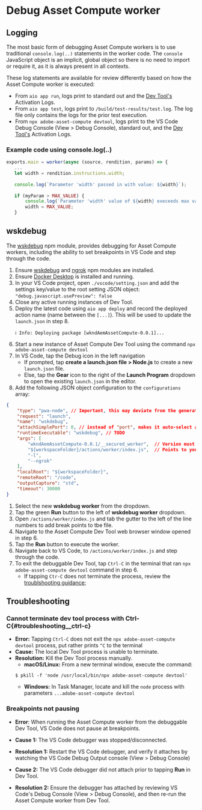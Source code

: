 # Debug Asset Compute worker



## Logging

The most basic form of debugging Asset Compute workers is to use traditional `console.log(..)` statements in the worker code. The `console` JavaScript object is an implicit, global object so there is no need to import or require it, as it is always present in all contexts. 

These log statements are available for review differently based on how the Asset Compute worker is executed:

+ From `aio app run`, logs print to standard out and the [Dev Tool's](../develop/dev-tool.md) Activation Logs.
+ From `aio app test`, logs print to `/build/test-results/test.log`. The log file only contains the logs for the prior test execution.
+ From `npx adobe-asset-compute devtool`, logs print to the VS Code Debug Console (View > Debug Console), standard out, and the [Dev Tool's](../develop/dev-tool.md) Activation Logs.


### Example code using console.log(..)

```javascript
exports.main = worker(async (source, rendition, params) => {
   ...
   let width = rendition.instructions.width;
   
   console.log(`Parameter 'width' passed in with value: ${width}`);
   
   if (myParam > MAX_VALUE) {
       console.log(`Parameter 'width' value of ${width} execeeds max value, setting to ${MAX_VALUE}`);
       width = MAX_VALUE;
   }

```

## wskdebug

The [wskdebug](https://www.npmjs.com/package/@openwhisk/wskdebug) npm module, provides debugging for Asset Compute workers, including the ability to set breakpoints in VS Code and step through the code.

1. Ensure [wskdebug](../set-up/development-environment.md#wskdebug) and [ngrok](../set-up/development-environment.md#ngork) npm modules are installed. 
1. Ensure [Docker Desktop](../set-up/development-environment.md#docker) is installed and running.
1. In your VS Code project, open `./vscode/setting.json` and add the settings key/value to the root setting JSON object:
    `"debug.javascript.usePreview": false`
1. Close any active running instances of Dev Tool.
1. Deploy the latest code using `aio app deploy`  and record the deployed action name (name between the `[...]`). This will be used to update the `launch.json` in step 8.
    ```
    ℹ Info: Deploying package [wkndAemAssetCompute-0.0.1]...
    ``` 
1. Start a new instance of Asset Compute Dev Tool using the command `npx adobe-asset-compute devtool`
1. In VS Code, tap the Debug icon in the left navigation
    + If prompted, tap __create a launch.json file > Node.js__ to create a new `launch.json` file.
    + Else, tap the __Gear__ icon to the right of the __Launch Program__ dropdown to open the existing `launch.json` in the editor.
1. Add the following JSON object configuration to the `configurations` array:
```json
{
    "type": "pwa-node", // Important, this may deviate from the generated file
    "request": "launch",
    "name": "wskdebug",
    "attachSimplePort": 0, // instead of "port", makes it auto-select a free debug port
    "runtimeExecutable": "wskdebug", // TODO 
    "args": [
        "wkndAemAssetCompute-0.0.1/__secured_worker",  // Version must match your Asset Compute application's version
        "${workspaceFolder}/actions/worker/index.js",  // Points to your worker
        "-l",
        "--ngrok"
    ],
    "localRoot": "${workspaceFolder}",
    "remoteRoot": "/code",
    "outputCapture": "std",
    "timeout": 30000
}
```
1. Select the new __wskdebug worker__ from the dropdown.
1. Tap the green __Run__ button to the left of __wskdebug worker__ dropdown.
1. Open `/actions/worker/index.js` and tab the gutter to the left of the line numbers to add break points to tbe file.
1. Navigate to the Asset Compute Dev Tool web browser window opened in step 6.
1. Tap the __Run__ button to execute the worker.
1. Navigate back to VS Code, to `/actions/worker/index.js` and step through the code.
1. To exit the debuggable Dev Tool, tap `Ctrl-C` in the terminal that ran `npx adobe-asset-compute devtool` command in step 6.
    + If tapping `Ctr-C` does not terminate the process, review the [troublshooting guidance](#troubleshooting__ctrl-c);

## Troubleshooting

### Cannot terminate dev tool process with Ctrl-C{#troubleshooting__ctrl-c}

+ __Error:__ Tapping `Ctrl-C` does not exit the `npx adobe-asset-compute devtool` process, put rather prints `^C` to the terminal
+ __Cause:__ The local Dev Tool process is unable to terminate.
+ __Resolution:__ Kill the Dev Tool process manually.
    + __macOS/Linux:__ From a new terminal window, execute the command:
     ```
     $ pkill -f 'node /usr/local/bin/npx adobe-asset-compute devtool'
     ```
    + __Windows:__ In Task Manager, locate and kill the `node` process with parameters `...adobe-asset-compute devtool`


### Breakpoints not pausing

+ __Error__: When running the Asset Compute worker from the debuggable Dev Tool, VS Code does not pause at breakpoints.

+ __Cause 1:__ The VS Code debugger was stopped/disconnected.
+ __Resolution 1:__ Restart the VS Code debugger, and verify it attaches by watching the VS Code Debug Output console (View > Debug Console)

+ __Cause 2:__ The VS Code debugger did not attach prior to tapping __Run__ in Dev Tool.
+ __Resolution 2:__ Ensure the debugger has attached by reviewing VS Code's Debug Console (View > Debug Console), and then re-run the Asset Compute worker from Dev Tool.